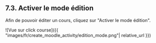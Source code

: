 ## 7.3. Activer le mode édition

Afin de pouvoir éditer un cours, cliquez sur "Activer le mode édition".

![Vue sur click course]({{ "images/fr/create_moodle_activity/edition_mode.png"| relative_url }})
